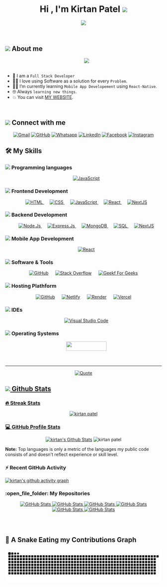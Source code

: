 
<h1 align="center">Hi , I'm Kirtan Patel <img src="https://media.giphy.com/media/hvRJCLFzcasrR4ia7z/giphy.gif" width="35"></h1>
<p align="center">
  <a href="https://github.com/DenverCoder1/readme-typing-svg"><img src="https://readme-typing-svg.herokuapp.com?font=Time+New+Roman&color=blue&size=60&center=true&vCenter=true&width=670&height=100&lines=Full+Stack+Developer;Mobile+App+Developer"></a>
</p>


<br>

<p align="center"> 
	

</p>

	
## <picture><img src = "https://github.com/7oSkaaa/7oSkaaa/blob/main/Images/about_me.gif?raw=true" width = 50px></picture> About me

<picture> <img align="right" src="https://github.com/7oSkaaa/7oSkaaa/blob/main/Images/Right_Side.gif?raw=true" width = 250px></picture>

<br><br>

- :school: I am a  `Full Stack Developer`
- :technologist: I love using Software as a solution for every `Problem`.
- :student: I’m currently learning `Mobile App Developement` using `React-Native`.
- :nerd_face: Always `learning new things`.
- :boom: You can visit [MY WEBSITE](https://kirtanp04-profile.netlify.app/).
<br>




## <picture> <img src="https://github.com/7oSkaaa/7oSkaaa/blob/main/Images/Connect-with-me.gif?raw=true" width="100px"> </picture> Connect with me
<p align="center">
	<a href="mailto:kirtanpatel6189@gmail.com"><img img src="https://img.shields.io/badge/gmail-%23EA4335.svg?style=plastic&logo=gmail&logoColor=white" alt="Gmail" height=30px width = 130px/></a>
	<a href="https://github.com/kirtanp04"><img src="https://img.shields.io/badge/github-%23181717.svg?style=plastic&logo=github&logoColor=white" height=30px width = 130px alt="GitHub"/></a>
	<a href="https://api.whatsapp.com/send/?phone=7984484483&text&type=phone_number&app_absent=0"><img src="https://img.shields.io/badge/whatsapp-%2325D366.svg?style=plastic&logo=whatsapp&logoColor=white" height=30px width = 130px alt="Whatsapp"/></a>
	<a href=https://www.linkedin.com/in/kirtanp04-3169a121a"><img src="https://img.shields.io/badge/linkedin-%230A66C2.svg?style=plastic&logo=linkedin&logoColor=white" height=30px width = 130px alt="LinkedIn"/></a>
	<a href="https://www.facebook.com/kirtanp04/"><img src="https://img.shields.io/badge/facebook-%231877F2.svg?style=plastic&logo=facebook&logoColor=white" alt="Facebook" height=30px width = 130px/></a>
	<a href="https://www.instagram.com/kirtanp04/"><img src="https://img.shields.io/badge/instagram-%23E4405F.svg?style=plastic&logo=instagram&logoColor=white" alt="Instagram" height=30px width = 130px/></a>
	
</p>



## 🛠️ My Skills

### <picture> <img src = "https://github.com/7oSkaaa/7oSkaaa/blob/main/Images/Programming_Languages.gif?raw=true" width = 50px>  </picture> Programming languages

<p align="center"> 
  &emsp; 
 
  <a href="https://developer.mozilla.org/en-US/docs/Web/JavaScript" target="_blank"> 
     <img alt="JavaScript" src="https://img.shields.io/badge/JavaScript%20-%23F7DF1E.svg?style=plastic&logo=javascript&logoColor=black" height=30px width = 130px>
   </a>
 
</p>

### <picture> <img src = "https://github.com/7oSkaaa/7oSkaaa/blob/main/Images/Front_End.gif?raw=true" width = 50px>  </picture> Frontend Development
<p align="center"> 
  &emsp; 
  <a href="https://www.w3.org/html/" target="_blank"> 
   <img alt="HTML" src="https://img.shields.io/badge/HTML5%20-%23E34F26.svg?style=plastic&logo=html5&logoColor=white" height=30px width = 130px>
  </a>   
  &emsp;
  <a href="https://www.w3schools.com/css/" target="_blank">
    <img alt="CSS" src="https://img.shields.io/badge/CSS%20-%231572B6.svg?style=plastic&logo=css3&logoColor=white" height=30px width = 130px>
  </a> 
  &emsp;
  <a href="https://developer.mozilla.org/en-US/docs/Web/JavaScript" target="_blank"> 
     <img alt="JavaScript" src="https://img.shields.io/badge/JavaScript%20-%23F7DF1E.svg?style=plastic&logo=javascript&logoColor=black" height=30px width = 130px>
   </a>
  &emsp;
  <a href="https://www.react.org" target="_blank">
    <img alt="React" src="https://img.shields.io/badge/react-%2361DAFB.svg?style=plastic&logo=React&logoColor=black" height=30px width = 130px>
  </a>
  &emsp;
  <a href="https://nextjs.org/" target="_blank">
    <img alt="NextJS" src="https://img.shields.io/badge/NextJS-%23181717.svg?style=plastic&logo=next3&logoColor=black" height=30px width = 130px>
  </a>
</p>
																       
### <picture> <img src = "https://github.com/7oSkaaa/7oSkaaa/blob/main/Images/Front_End.gif?raw=true" width = 50px>  </picture> Backend Development															       
<p align="center"> 
  &emsp; 
  <a href="https://nodejs.org/" target="_blank"> 
   <img alt="Node.Js" src="https://img.shields.io/badge/NodeJS-%2361.svg?style=plastic&logo=node5&logoColor=green" height=30px width = 130px>
  </a>  
  &emsp;
  <a href="https://expressjs.com/" target="_blank">
    <img alt="Express.Js" src="https://img.shields.io/badge/Express.Js-%23181717.svg?style=plastic&logo=express3&logoColor=black" height=30px width = 130px>
  </a>  
  &emsp;
  <a href="https://www.python.org" target="_blank">
    <img alt="MongoDB" src="https://img.shields.io/badge/MongoDB-%2361.svg?style=plastic&logo=&logoColor=green" height=30px width = 130px>
  </a>
  &emsp;
  <a href="https://www.w3schools.com/sql/sql_intro.asp#:~:text=What%20is%20SQL%3F,for%20Standardization%20(ISO)%20in%201987" target="_blank">
    <img alt="SQL" src="https://img.shields.io/badge/SQL-%2361DAFB.svg?style=plastic&logo=SQJ&logoColor=blue" height=30px width = 130px>
  </a>
  &emsp;
  <a href="https://nextjs.org/" target="_blank">
    <img alt="NextJS" src="https://img.shields.io/badge/NextJS-%23181717.svg?style=plastic&logo=next3&logoColor=black" height=30px width = 130px>
  </a>
</p>
													     

### <picture> <img src = "https://github.com/7oSkaaa/7oSkaaa/blob/main/Images/Front_End.gif?raw=true" width = 50px>  </picture> Mobile App Development															       
<p align="center"> 
  &emsp; 
  <a href="https://www.react.org" target="_blank">
    <img alt="React" src="https://img.shields.io/badge/React Native-%2361DAFB.svg?style=plastic&logo=React&logoColor=black" height=30px width = 130px>
  </a> 
</p>													     
											       
																       
																       
																       
																       
																       
### <picture> <img src = "https://github.com/7oSkaaa/7oSkaaa/blob/main/Images/Software_Tools.gif?raw=true" width = 50px>  </picture> Software & Tools
 
<p align="center">  
  &emsp;
    <a href="#"><img alt="GitHub" src="https://img.shields.io/badge/github-%23181717.svg?style=plastic&logo=github&logoColor=white" height=30px width = 130px></a>  
  &emsp;
    <a href="#"><img alt="Stack Overflow" src="https://img.shields.io/badge/-Stack%20Overflow-FE7A16?style=plastic&logo=stack-overflow&logoColor=white" height=30px width = 130px></a>
  &emsp;
    <a href="#"><img alt="Geekf For Geeks" src="https://img.shields.io/badge/geeksforgeeks-%230F9D58.svg?style=plastic&logo=geeksforgeeks&logoColor=white" height=30px width = 130px></a>
  &emsp;
   
 
</p>

### <picture> <img src = "https://github.com/7oSkaaa/7oSkaaa/blob/main/Images/Software_Tools.gif?raw=true" width = 50px>  </picture> Hosting Plathform
 
<p align="center">  
  &emsp;
    <a href="#"><img alt="GitHub" src="https://img.shields.io/badge/github-%23181717.svg?style=plastic&logo=github&logoColor=white" height=30px width = 130px></a>  
  &emsp;
    <a href="#"><img alt="Netlify" src="https://img.shields.io/badge/Netlify-%231817.svg?style=plastic&logo=netlify&logoColor=white" height=30px width = 130px></a>
  &emsp;
    <a href="#"><img alt="Render" src="https://img.shields.io/badge/Render-%230F9D58.svg?style=plastic&logo=render&logoColor=white" height=30px width = 130px></a>
  &emsp;
    <a href="#"><img alt="Vercel" src="https://img.shields.io/badge/vercel-%23181717.svg?style=plastic&logo=vercel&logoColor=white" height=30px width = 130px></a>
  &emsp;
   
 
</p>

 ### <picture> <img src = "https://github.com/7oSkaaa/7oSkaaa/blob/main/Images/IDEs.gif?raw=true" width = 50px>  </picture> IDEs
 
<p align="center">
  &emsp;
    <a href="#"><img alt="Visual Studio Code" src="https://img.shields.io/badge/Visual%20Studio%20Code-0078d7.svg?style=plastic&logo=visual-studio-code&logoColor=white" height=30px width = 130px></a>
</p>


 ### <picture> <img src = "https://github.com/7oSkaaa/7oSkaaa/blob/main/Images/OS.gif?raw=true" width = 50px>  </picture> Operating Systems
 
<p align="center">
  &emsp;
    <a href="#"><img src="https://img.shields.io/badge/Windows-0078D6?style=plastic&logo=windows&logoColor=white" height=30px width = 130px></a>
</p>

<br> 

---

<p align = "center">
	<a href="https://github.com/piyushsuthar/github-readme-quotes"> <img alt = "Quote" src="https://quotes-github-readme.vercel.app/api?type=horizontal&theme=tokyonight&animation=grow_out_in&quoteCategory=programming">
</p>

## <picture> <img src = "https://github.com/7oSkaaa/7oSkaaa/blob/main/Images/Statistics.gif?raw=true" width = 50px>  </picture> Github Stats

<summary><h3> 🔥 Streak Stats</h3></summary>

	

<p align="center"><img src="https://github-readme-streak-stats.herokuapp.com/?user=kirtanp04&theme=tokyonight_duo" alt="kirtan patel" /></p>


  
<summary><h3>💻 GitHub Profile Stats</h3></summary>


	
<p align="center">
    <a href="https://github.com/anuraghazra/github-readme-stats">
	    <img alt="kirtan's Github Stats" src="https://github-readme-stats.vercel.app/api?username=kirtanp04&show_icons=true&count_private=true&locale=en&theme=tokyonight&layout=compact" height="230px"/></a>
	  <img src="https://github-readme-stats.vercel.app/api/top-langs?username=kirtanp04&langs_count=10&show_icons=true&locale=en&theme=tokyonight" alt="kirtan patel" height="230px"/>
<br/>

  <b>Note:</b> Top languages is only a metric of the languages my public code consists of and doesn't reflect experience or skill level.
  </p>


<summary><h3>⚡ Recent GitHub Activity</h3></summary>


	
[![kirtan's github activity graph](https://github-readme-activity-graph.cyclic.app/graph?username=kirtanp04&theme=github)](https://github.com/kirtanp04/github-readme-activity-graph)

 

	
<summary><h3> :open_file_folder: My Repositories </h3></summary>


	
<div>
  <p align="center">
	<a href="https://github.com/kirtanp04/MERN-CHAT-APP-BACKEND">
      		<img src="https://github-readme-stats.vercel.app/api/pin/?username=kirtanp04&repo=MERN-CHAT-APP-BACKEND&theme=tokyonight" alt="GitHub Stats" />
    	</a>
	<a href="https://github.com/kirtanp04/MERN-CHAT-APP-FRONTEND">
      		<img src="https://github-readme-stats.vercel.app/api/pin/?username=kirtanp04&repo=MERN-CHAT-APP-FRONTEND&theme=tokyonight" alt="GitHub Stats" />
    	</a>
    	<a href="https://github.com/kirtanp04/MERN--HOTEL_MANAGEMENT">
      		<img src="https://github-readme-stats.vercel.app/api/pin/?username=kirtanp04&repo=MERN--HOTEL_MANAGEMENT&theme=tokyonight" alt="GitHub Stats" />
    	</a>
    	<a href="https://github.com/kirtanp04/INTERNSHIP-TASKS">
      		<img src="https://github-readme-stats.vercel.app/api/pin/?username=kirtanp04&repo=INTERNSHIP-TASKS&theme=tokyonight" alt="GitHub Stats" />
    	</a>
    	<a href="https://github.com/kirtanp04/REACT-AI-BOARD">
      		<img src="https://github-readme-stats.vercel.app/api/pin/?username=kirtanp04&repo=REACT-AI-BOARD&theme=tokyonight" alt="GitHub Stats" />
    	</a>
	<a href="https://github.com/kirtanp04/NETFLIX-APP">
      		<img src="https://github-readme-stats.vercel.app/api/pin/?username=kirtanp04&repo=NETFLIX-APP&theme=tokyonight" alt="GitHub Stats" />
    	</a>
  </p>
</div>


</br></br>
	
## 🐍 A Snake Eating my Contributions Graph
	
<p align = "center">
	<img src = "https://github.com/7oSkaaa/7oSkaaa/blob/output/github-contribution-grid-snake.svg?" alt = "Snake Game"/>
</p>
